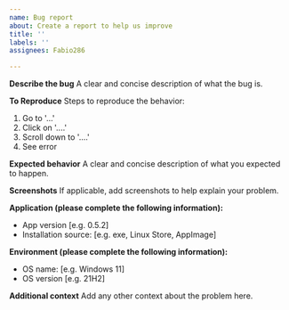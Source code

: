 ```yaml
---
name: Bug report
about: Create a report to help us improve
title: ''
labels: ''
assignees: Fabio286

---
```


**Describe the bug**
A clear and concise description of what the bug is.

**To Reproduce**
Steps to reproduce the behavior:

1. Go to '...'
2. Click on '....'
3. Scroll down to '....'
4. See error

**Expected behavior**
A clear and concise description of what you expected to happen.

**Screenshots**
If applicable, add screenshots to help explain your problem.

**Application (please complete the following information):**

- App version [e.g. 0.5.2]
- Installation source: [e.g. exe, Linux Store, AppImage]

**Environment (please complete the following information):**

- OS name: [e.g. Windows 11]
- OS version [e.g. 21H2]

**Additional context**
Add any other context about the problem here.
